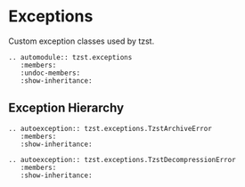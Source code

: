 # Exceptions

Custom exception classes used by tzst.

```{eval-rst}
.. automodule:: tzst.exceptions
   :members:
   :undoc-members:
   :show-inheritance:
```

## Exception Hierarchy

```{eval-rst}
.. autoexception:: tzst.exceptions.TzstArchiveError
   :members:
   :show-inheritance:

.. autoexception:: tzst.exceptions.TzstDecompressionError
   :members:
   :show-inheritance:
```
